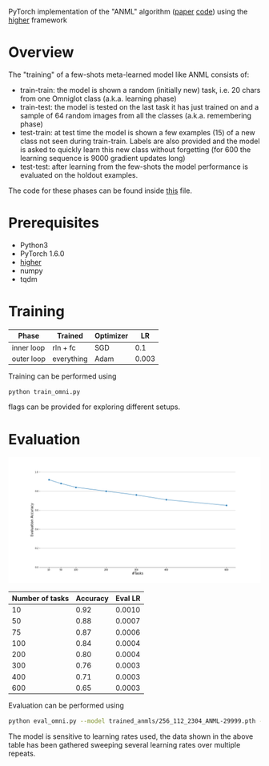 PyTorch implementation of the "ANML" algorithm ([paper](https://arxiv.org/abs/2002.09571) [code](https://github.com/uvm-neurobotics-lab/ANML)) using the [higher](https://github.com/facebookresearch/higher) framework



# Overview

The "training" of a few-shots meta-learned model like ANML consists of:
- train-train: the model is shown a random (initially new) task, i.e. 20 chars from one Omniglot class (a.k.a. learning phase)
- train-test: the model is tested on the last task it has just trained on and a sample of 64 random images from all the classes (a.k.a. remembering phase)
- test-train: at test time the model is shown a few examples (15) of a new class not seen during train-train. Labels are also provided and the model is asked to quickly learn this new class without forgetting (for 600 the learning sequence is 9000 gradient updates long)
- test-test: after learning from the few-shots the model performance is evaluated on the holdout examples.

The code for these phases can be found inside [this](anml.py) file.

# Prerequisites

- Python3 
- PyTorch 1.6.0 
- [higher](https://github.com/facebookresearch/higher)
- numpy
- tqdm

# Training

Phase       | Trained    |  Optimizer  | LR
 ---------- | ---------  | ----------  | -----
 inner loop | rln + fc   | SGD         | 0.1
 outer loop | everything | Adam        | 0.003

Training can be performed using

```
python train_omni.py
``` 
flags can be provided for exploring different setups.

# Evaluation
![evaluation results](evaluation_results.png)

Number of tasks | Accuracy | Eval LR
----| ---- | ------- 
10  | 0.92 | 0.0010 
50  | 0.88 | 0.0007 
75  | 0.87 | 0.0006 
100 | 0.84 | 0.0004 
200 | 0.80 | 0.0004 
300 | 0.76 | 0.0003 
400 | 0.71 | 0.0003 
600 | 0.65 | 0.0003

Evaluation can be performed using

```bash
python eval_omni.py --model trained_anmls/256_112_2304_ANML-29999.pth --classes 10 --lr 0.00085 --runs 10
```

The model is sensitive to learning rates used, the data shown in the above table has been gathered sweeping several learning rates over multiple repeats.
